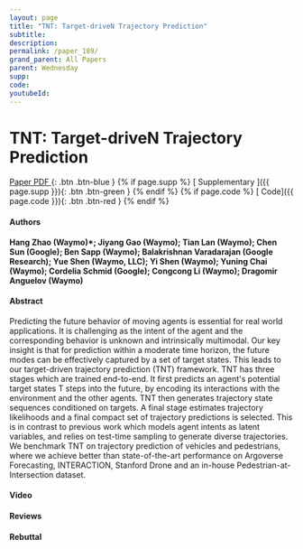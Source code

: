 ```yaml
---
layout: page
title: "TNT: Target-driveN Trajectory Prediction"
subtitle: 
description:
permalink: /paper_189/
grand_parent: All Papers
parent: Wednesday
supp: 
code: 
youtubeId: 
---
```


# TNT: Target-driveN Trajectory Prediction

[<i class="fa fa-file-text-o" aria-hidden="true"></i> Paper PDF ](https://drive.google.com/file/d/1Ol40GkiELqcechS9eWINoacMb5ebDUkD/view){: .btn .btn-blue } {% if page.supp %} [<i class="fa fa-file-text-o" aria-hidden="true"></i> Supplementary ]({{ page.supp }}){: .btn .btn-green } {% endif %} {% if page.code %} [<i class="fa fa-github" aria-hidden="true"></i> Code]({{ page.code }}){: .btn .btn-red }
{% endif %}

#### Authors
**Hang Zhao (Waymo)*; Jiyang Gao (Waymo); Tian Lan (Waymo); Chen Sun (Google); Ben Sapp (Waymo); Balakrishnan Varadarajan (Google Research); Yue Shen (Waymo, LLC); Yi Shen (Waymo); Yuning Chai (Waymo); Cordelia Schmid (Google); Congcong Li (Waymo); Dragomir Anguelov (Waymo)**

#### Abstract
Predicting the future behavior of moving agents is essential for real world applications. It is challenging as the intent of the agent and the corresponding behavior is unknown and intrinsically multimodal. Our key insight is that for prediction within a moderate time horizon, the future modes can be effectively captured by a set of target states. This leads to our target-driven trajectory prediction (TNT) framework. TNT has three stages which are trained end-to-end. It
first predicts an agent's potential target states T steps into the future, by encoding its interactions with the environment and the other agents. TNT then generates trajectory state sequences conditioned on targets. A final stage estimates trajectory likelihoods and a final compact set of trajectory predictions is selected. This is in contrast to previous work which models agent intents as latent variables, and relies on test-time sampling to generate diverse trajectories. We benchmark TNT on trajectory prediction of vehicles and pedestrians, where we achieve better than state-of-the-art performance on Argoverse Forecasting, INTERACTION, Stanford Drone and an in-house Pedestrian-at-Intersection dataset.


#### Video 

#### Reviews

#### Rebuttal
